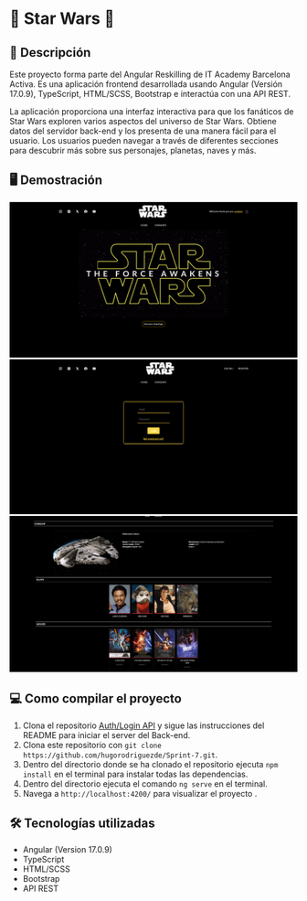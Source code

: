 # 🚀 Star Wars 🚀

## 📃 Descripción

Este proyecto forma parte del Angular Reskilling de IT Academy Barcelona Activa. Es una aplicación frontend desarrollada usando Angular (Versión 17.0.9), TypeScript, HTML/SCSS, Bootstrap e interactúa con una API REST.

La aplicación proporciona una interfaz interactiva para que los fanáticos de Star Wars exploren varios aspectos del universo de Star Wars. Obtiene datos del servidor back-end y los presenta de una manera fácil para el usuario. Los usuarios pueden navegar a través de diferentes secciones para descubrir más sobre sus personajes, planetas, naves y más.


## 🖥 Demostración
![HomePage](https://github.com/hugorodriguezde/Sprint-7/blob/main/src/assets/img/StarWarsHome.png)
![Login](https://github.com/hugorodriguezde/Sprint-7/blob/main/src/assets/img/starWarsLogin.png)
![Starships info](https://github.com/hugorodriguezde/Sprint-7/blob/main/src/assets/img/starWars2.png)

## 💻  Como compilar el proyecto

1. Clona el repositorio [Auth/Login API](https://github.com/hugorodriguezde/Auth-Login-API) y sigue las instrucciones del README para iniciar el server del Back-end.
2. Clona este repositorio con `git clone https://github.com/hugorodriguezde/Sprint-7.git`.
3. Dentro del directorio donde se ha clonado el repositorio ejecuta `npm install` en el terminal para instalar todas las dependencias.
4. Dentro del directorio ejecuta el comando `ng serve` en el terminal.
5. Navega a `http://localhost:4200/` para visualizar el proyecto .



## 🛠️ Tecnologías utilizadas

- Angular (Version 17.0.9)
- TypeScript
- HTML/SCSS
- Bootstrap
- API REST


